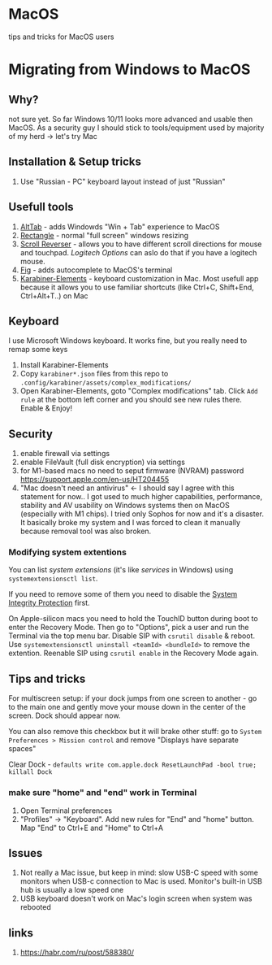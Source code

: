 # MacOS
tips and tricks for MacOS users

# Migrating from Windows to MacOS
## Why?
not sure yet. So far Windows 10/11 looks more advanced and usable then MacOS.
As a security guy I should stick to tools/equipment used by majority of my herd -> let's try Mac

## Installation & Setup tricks
1. Use "Russian - PC" keyboard layout instead of just "Russian"

## Usefull tools
1. [AltTab](https://github.com/lwouis/alt-tab-macos) - adds Windowds "Win + Tab" experience to MacOS
2. [Rectangle](https://github.com/rxhanson/Rectangle) - normal "full screen" windows resizing 
3. [Scroll Reverser](https://github.com/pilotmoon/Scroll-Reverser) - allows you to have different scroll directions for mouse and touchpad. *Logitech Options* can aslo do that if you have a logitech mouse.
4. [Fig](https://github.com/withfig/autocomplete) - adds autocomplete to MacOS's terminal
5. [Karabiner-Elements](https://github.com/pqrs-org/Karabiner-Elements) - keyboard customization in Mac. Most usefull app because it allows you to use familiar shortcuts (like Ctrl+C, Shift+End, Ctrl+Alt+T..) on Mac

## Keyboard
I use Microsoft Windows keyboard. It works fine, but you really need to remap some keys
1. Install Karabiner-Elements
2. Copy ```karabiner*.json``` files from this repo to  ```.config/karabiner/assets/complex_modifications/```
3. Open Karabiner-Elements, goto "Complex modifications" tab. Click ```Add rule``` at the bottom left corner and you should see new rules there. Enable & Enjoy!

## Security
1. enable firewall via settings
2. enable FileVault (full disk encryption) via settings
3. for M1-based macs no need to seput firmware (NVRAM) password https://support.apple.com/en-us/HT204455
4. "Mac doesn't need an antivirus" <- I should say I agree with this statement for now.. I got used to much higher capabilities, performance, stability and AV usability on Windows systems then on MacOS (especially with M1 chips). I tried only Sophos for now and it's a disaster. It basically broke my system and I was forced to clean it manually because removal tool was also broken.

### Modifying system extentions
You can list *system extensions* (it's like *services* in Windows) using ```systemextensionsctl list```. 

If you need to remove some of them you need to disable the [System Integrity Protection](https://developer.apple.com/documentation/security/disabling_and_enabling_system_integrity_protection) first. 

On Apple-silicon macs you need to hold the TouchID button during boot to enter the Recovery Mode. Then go to "Options", pick a user and run the Terminal via the top menu bar. Disable SIP with ```csrutil disable``` & reboot. Use ```systemextensionsctl uninstall <teamId> <bundleId>``` to remove the extention. Reenable SIP using ```csrutil enable``` in the Recovery Mode again.

## Tips and tricks
For multiscreen setup: if your dock jumps from one screen to another - go to the main one and gently move your mouse down in the center of the screen. Dock should appear now. 

You can also remove this checkbox but it will brake other stuff: go to ```System Preferences > Mission control``` and remove "Displays have separate spaces"

Clear Dock - ```defaults write com.apple.dock ResetLaunchPad -bool true; killall Dock```
### make sure "home" and "end" work in Terminal
1. Open Terminal preferences
2. "Profiles" -> "Keyboard". Add new rules for "End" and "home" button. Map "End" to Ctrl+E and "Home" to Ctrl+A

## Issues
1. Not really a Mac issue, but keep in mind: slow USB-C speed with some monitors when USB-c connection to Mac is used. Monitor's built-in USB hub is usually a low speed one
2. USB keyboard doesn't work on Mac's login screen when system was rebooted

## links
1. https://habr.com/ru/post/588380/
